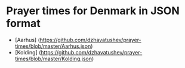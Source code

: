 # Prayer times for Denmark in JSON format
* [Aarhus] (https://github.com/dzhavatushev/prayer-times/blob/master/Aarhus.json)
* [Kolding] (https://github.com/dzhavatushev/prayer-times/blob/master/Kolding.json)
